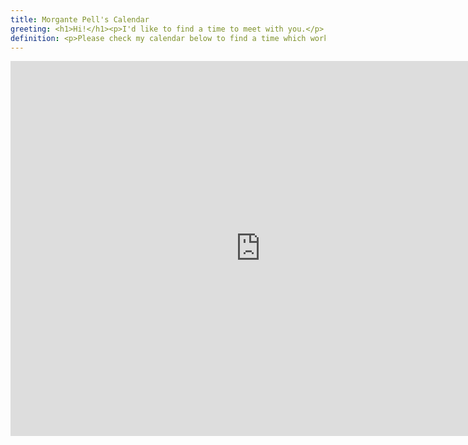 ```yaml
---
title: Morgante Pell's Calendar
greeting: <h1>Hi!</h1><p>I'd like to find a time to meet with you.</p>
definition: <p>Please check my calendar below to find a time which works for you.</p>
---
```


<iframe src="https://www.google.com/calendar/embed?mode=WEEK&amp;height=600&amp;wkst=1&amp;bgcolor=%23330033&amp;src=0l4lht0qipmi9b42hgot8lsvcs%40group.calendar.google.com&amp;color=%23125A12&amp;src=morgante.pell%40gmail.com&amp;color=%23711616&amp;ctz=America/New_York" style=" border-width:0 " width="800" height="600" frameborder="0" scrolling="no"></iframe>
